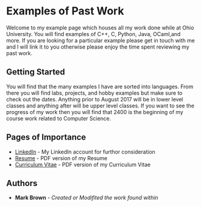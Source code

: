 # Examples of Past Work

Welcome to my  example page which houses all my work done while at Ohio University. You will find examples of C++, C, Python, Java, OCaml,and more. If you are looking for a particular example please get in touch with me and I will link it to you otherwise please enjoy the time spent reviewing my past work.

## Getting Started

You will find that the many examples I have are sorted into languages. From there you will find labs, projects, and hobby examples but make sure to check out the dates. Anything prior to August 2017 will be in lower level classes and anything after will be upper level classes. If you want to see the progress of my work then you will find that 2400 is the beginning of my course work related to Computer Science.

## Pages of Importance

* [LinkedIn](https://www.linkedin.com/in/mark-brown-software-developer) - My LinkedIn account for furthor consideration
* [Resume](https://docs.google.com/document/d/12SNCisz2kZRosIrodM1GAVARyRhJF7OoqRF3DKJXKxw/edit?usp=sharing) - PDF version of my Resume
* [Curriculum Vitae](https://drive.google.com/file/d/1KakFbgpmDW2cHw_xfT0RNgAwZTlgYJN0/view?usp=sharing) - PDF version of my Curriculum Vitae

## Authors

* **Mark Brown** - *Created or Modifited the work found within*
